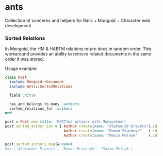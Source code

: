 # ants
Collection of concerns and helpers for Rails + Mongoid + Character web development


### Sorted Relations

In Mongoid, the HM & HABTM relations return docs in random order. This workaround provides an ability to retrieve related documents in the same order it was stored.

Usage example:

  ```ruby
  class Post
    include Mongoid::Document
    include Ants::SortedRelations

    field :title

    has_and_belongs_to_many :authors
    sorted_relations_for :authors
  end

  post = Post.new title: 'RESTful actions with Mongosteen'
  post.sorted_author_ids = [ Author.create(name: "Oleksandr Kravets").id,
                             Author.create(name: "Roman Brazhnyk"   ).id,
                             Author.create(name: "Maxim Melnyk"     ).id ]

  post.sorted_authors.map(&:name)
  #=> ['Alexander Kravets', 'Roman Brazhnyk', 'Maxim Melnyk']
  ```

